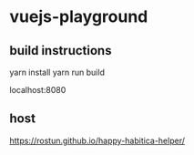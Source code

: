# vuejs-playground

## build instructions
yarn install
yarn run build

localhost:8080

## host
https://rostun.github.io/happy-habitica-helper/